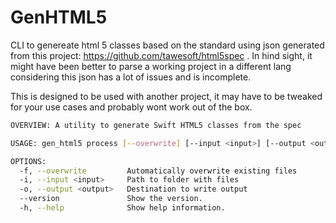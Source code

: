 # GenHTML5
CLI to genereate html 5 classes based on the standard using json generated from this project: https://github.com/tawesoft/html5spec . In hind sight, it might have been better to parse a working project in a different lang considering this json has a lot of issues and is incomplete. 

This is designed to be used with another project, it may have to be tweaked for your use cases and probably wont work out of the box.

```bash
OVERVIEW: A utility to generate Swift HTML5 classes from the spec

USAGE: gen_html5 process [--overwrite] [--input <input>] [--output <output>]

OPTIONS:
  -f, --overwrite         Automatically overwrite existing files
  -i, --input <input>     Path to folder with files
  -o, --output <output>   Destination to write output
  --version               Show the version.
  -h, --help              Show help information.
```

